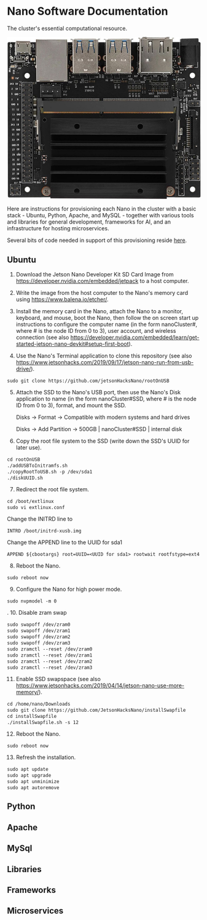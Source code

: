 # Nano Software Documentation
The cluster's essential computational resource.

<img src="/Documentation/Images/Jetson Nano.jpg" alt="Jetson Nano">

Here are instructions for provisioning each Nano in the cluster with a basic stack - Ubuntu, Python, Apache, and MySQL - together with various tools and libraries for general development, frameworks for AI, and an infrastructure for hosting microservices.

Several bits of code needed in support of this provisioning reside <a href="../nano">here</a>.

## Ubuntu
 
1.	Download the Jetson Nano Developer Kit SD Card Image from https://developer.nvidia.com/embedded/jetpack to a host computer.
 
2.	Write the image from the host computer to the Nano's memory card using https://www.balena.io/etcher/.
 
3. Install the memory card in the Nano, attach the Nano to a monitor, keyboard, and mouse, boot the Nano, then follow the on screen start up instructions to configure the computer name (in the form nanoCluster#, where # is the node ID from 0 to 3), user account, and wireless connection (see also https://developer.nvidia.com/embedded/learn/get-started-jetson-nano-devkit#setup-first-boot).
 
4. Use the Nano's Terminal application to clone this repository (see also https://www.jetsonhacks.com/2019/09/17/jetson-nano-run-from-usb-drive/).
```
sudo git clone https://github.com/jetsonHacksNano/rootOnUSB
```

5. Attach the SSD to the Nano's USB port, then use the Nano's Disk application to name (in the form nanoCluster#SSD, where # is the node ID from 0 to 3), format, and mount the SSD.

      Disks -> Format -> Compatible with modern systems and hard drives
  
      Disks -> Add Partition -> 500GB | nanoCluster#SSD | internal disk

6. Copy the root file system to the SSD (write down the SSD's UUID for later use).
```
cd rootOnUSB
./addUSBToInitramfs.sh
./copyRootToUSB.sh -p /dev/sda1
./diskUUID.sh
```

7. Redirect the root file system.
```
cd /boot/extlinux
sudo vi extlinux.conf
``````
Change the INITRD line to
```
INTRD /boot/initrd-xusb.img
 ```
 Change the APPEND line to the UUID for sda1
 ```
APPEND ${cbootargs} root=UUID=<UUID for sda1> rootwait rootfstype=ext4
```

8. Reboot the Nano.
```
sudo reboot now
```

9. Configure the Nano for high power mode.
```
sudo nvpmodel -m 0
```
 .
10. Disable zram swap
```
sudo swapoff /dev/zram0
sudo swapoff /dev/zram1
sudo swapoff /dev/zram2
sudo swapoff /dev/zram3
sudo zramctl --reset /dev/zram0
sudo zramctl --reset /dev/zram1
sudo zramctl --reset /dev/zram2
sudo zramctl --reset /dev/zram3
```

11. Enable SSD swapspace (see also https://www.jetsonhacks.com/2019/04/14/jetson-nano-use-more-memory/).
```
cd /home/nano/Downloads
sudo git clone https://github.com/JetsonHacksNano/installSwapfile
cd installSwapfile
./installSwapfile.sh -s 12
```

12. Reboot the Nano.
```
sudo reboot now
```

13. Refresh the installation.
```
sudo apt update
sudo apt upgrade
sudo apt unminimize
sudo apt autoremove
```

## Python
 
## Apache
 
## MySql
 
## Libraries
 
## Frameworks
 
## Microservices
